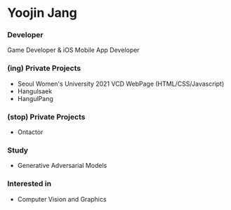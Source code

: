 # Yoojin Jang 

### Developer

<!--
**hellog2n/hellog2n** is a ✨ _special_ ✨ repository because its `README.md` (this file) appears on your GitHub profile.

Here are some ideas to get you started:

- 🔭 I’m currently working on ...
- 🌱 I’m currently learning ...
- 👯 I’m looking to collaborate on ...
- 🤔 I’m looking for help with ...
- 💬 Ask me about ...
- 📫 How to reach me: ...
- 😄 Pronouns: ...
- ⚡ Fun fact: ...
-->

Game Developer & iOS Mobile App Developer

### (ing) Private Projects 
- Seoul Women's University 2021 VCD WebPage (HTML/CSS/Javascript)
- Hangulsaek
- HangulPang


### (stop) Private Projects 
- Ontactor

### Study
- Generative Adversarial Models


### Interested in
- Computer Vision and Graphics

